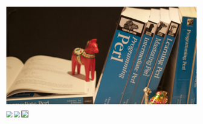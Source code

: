 [![Header](https://github.com/briandfoy/briandfoy/raw/master/header.jpg "Header")](https://briandfoy.github.io/)

<a href="https://leanpub.com/preparing_for_perl7"><img src="https://briandfoy.github.io/images/book_covers/preparing_for_perl7.png"></a>
<a href="https://leanpub.com/mojo_web_clients"><img src="https://briandfoy.github.io/images/book_covers/mojolicious_web_clients.png"></a>
<a href="https://www.learning-perl.com"><img border="1" src="https://www.learning-perl.com/images/learning-perl-7th.jpg"></a>
